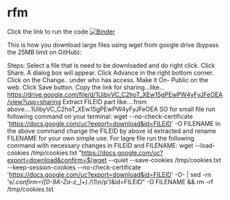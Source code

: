 # rfm
Click the link to run the code
[![Binder](https://mybinder.org/badge_logo.svg)](https://mybinder.org/v2/gh/fenago/rfm/HEAD)

This is how you download large files using wget from google drive (bypass the 25MB limit on GitHub):

Steps:
Select a file that is need to be downloaded and do right click.
Click Share. A dialog box will appear.
Click Advance in the right bottom corner.
Click on the Change.. under who has access.
Make it On- Public on the web.
Click Save button.
Copy the link for sharing…like…https://drive.google.com/file/d/1UibyVC_C2hoT_XEw15gPEwPW4yFyJFeOEA/view?usp=sharing
Extract FILEID part like….from above….1UibyVC_C2hoT_XEw15gPEwPW4yFyJFeOEA
SO for small file run following command on your terminal:
wget --no-check-certificate 'https://docs.google.com/uc?export=download&id=FILEID' -O FILENAME
In the above command change the FILEID by above id extracted and rename FILENAME for your own simple use.
For lagre file run the following command with necessary changes in FILEID and FILENAME:
wget --load-cookies /tmp/cookies.txt "https://docs.google.com/uc?export=download&confirm=$(wget --quiet --save-cookies /tmp/cookies.txt --keep-session-cookies --no-check-certificate 'https://docs.google.com/uc?export=download&id=FILEID' -O- | sed -rn 's/.*confirm=([0-9A-Za-z_]+).*/\1\n/p')&id=FILEID" -O FILENAME && rm -rf /tmp/cookies.txt
